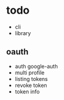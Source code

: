 # todo

- cli
- library

## oauth

- auth google-auth
- multi profile
- listing tokens
- revoke token
- token info
